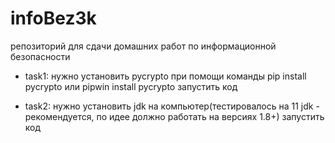 # infoBez3k
репозиторий для сдачи домашних работ по информационной безопасности

* task1:
нужно установить pycrypto
при помощи команды pip install pycrypto или pipwin install pycrypto
запустить код

* task2:
нужно установить jdk на компьютер(тестировалось на 11 jdk - рекомендуется, по идее должно работать на версиях 1.8+)
запустить код
